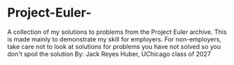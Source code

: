 # Project-Euler-
A collection of my solutions to problems from the Project Euler archive. This is made mainly to demonstrate my skill for employers. For non-employers, take care not to look at solutions for problems you have not solved so you don't spoil the solution
By: Jack Reyes Huber, UChicago class of 2027

